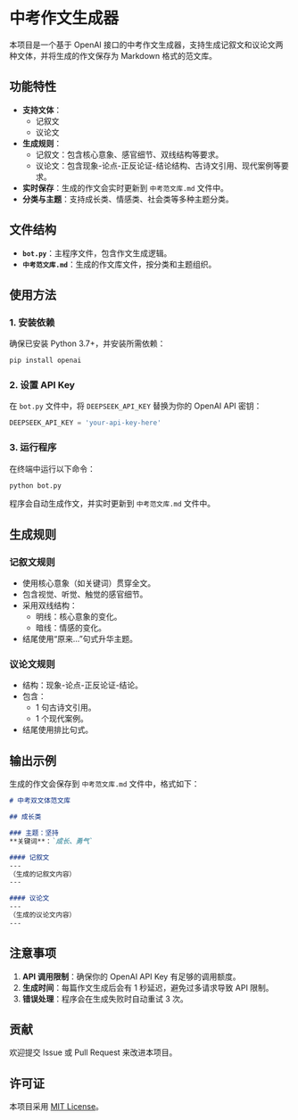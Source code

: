 # 中考作文生成器

本项目是一个基于 OpenAI 接口的中考作文生成器，支持生成记叙文和议论文两种文体，并将生成的作文保存为 Markdown 格式的范文库。

## 功能特性

- **支持文体**：
  - 记叙文
  - 议论文
- **生成规则**：
  - 记叙文：包含核心意象、感官细节、双线结构等要求。
  - 议论文：包含现象-论点-正反论证-结论结构、古诗文引用、现代案例等要求。
- **实时保存**：生成的作文会实时更新到 `中考范文库.md` 文件中。
- **分类与主题**：支持成长类、情感类、社会类等多种主题分类。

## 文件结构

- **`bot.py`**：主程序文件，包含作文生成逻辑。
- **`中考范文库.md`**：生成的作文库文件，按分类和主题组织。

## 使用方法

### 1. 安装依赖

确保已安装 Python 3.7+，并安装所需依赖：

```bash
pip install openai
```

### 2. 设置 API Key

在 `bot.py` 文件中，将 `DEEPSEEK_API_KEY` 替换为你的 OpenAI API 密钥：

```python
DEEPSEEK_API_KEY = 'your-api-key-here'
```

### 3. 运行程序

在终端中运行以下命令：

```bash
python bot.py
```

程序会自动生成作文，并实时更新到 `中考范文库.md` 文件中。

## 生成规则

### 记叙文规则

- 使用核心意象（如关键词）贯穿全文。
- 包含视觉、听觉、触觉的感官细节。
- 采用双线结构：
  - 明线：核心意象的变化。
  - 暗线：情感的变化。
- 结尾使用“原来...”句式升华主题。

### 议论文规则

- 结构：现象-论点-正反论证-结论。
- 包含：
  - 1 句古诗文引用。
  - 1 个现代案例。
- 结尾使用排比句式。

## 输出示例

生成的作文会保存到 `中考范文库.md` 文件中，格式如下：

```markdown
# 中考双文体范文库

## 成长类

### 主题：坚持
**关键词**：`成长、勇气`

#### 记叙文
---
（生成的记叙文内容）
---

#### 议论文
---
（生成的议论文内容）
---
```

## 注意事项

1. **API 调用限制**：确保你的 OpenAI API Key 有足够的调用额度。
2. **生成时间**：每篇作文生成后会有 1 秒延迟，避免过多请求导致 API 限制。
3. **错误处理**：程序会在生成失败时自动重试 3 次。

## 贡献

欢迎提交 Issue 或 Pull Request 来改进本项目。

## 许可证

本项目采用 [MIT License](LICENSE)。
